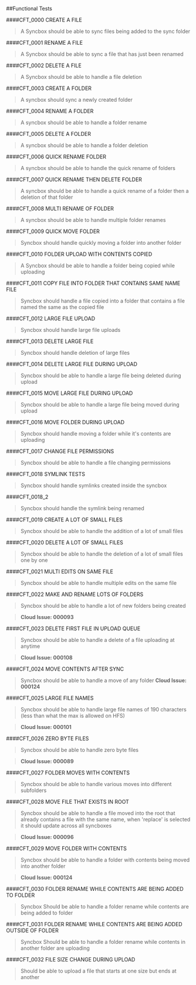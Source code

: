 ##Functional Tests


####CFT_0000 CREATE A FILE
	
>A Syncbox should be able to sync files being added to the sync folder 
		
####CFT_0001 RENAME A FILE
		
>A Syncbox should be able to sync a file that has just been renamed
		
####CFT_0002 DELETE A FILE

>A Syncbox should be able to handle a file deletion

####CFT_0003 CREATE A FOLDER

>A syncbox should sync a newly created folder
		
####CFT_0004 RENAME A FOLDER

>A syncbox should be able to handle a folder rename
		
####CFT_0005 DELETE A FOLDER

>A syncbox should be able to handle a folder deletion
		
		
####CFT_0006 QUICK RENAME FOLDER

>A syncbox should be able to handle the quick rename of folders
		
####CFT_0007 QUICK RENAME THEN DELETE FOLDER

>A syncbox should be able to handle a quick rename of a folder then a deletion of that folder
		
####CFT_0008 MULTI RENAME OF FOLDER

>A syncbox should be able to handle multiple folder renames
		
####CFT_0009 QUICK MOVE FOLDER

>Syncbox should handle quickly moving a folder into another folder
		
####CFT_0010 FOLDER UPLOAD WITH CONTENTS COPIED

>A Syncbox should be able to handle a folder being copied while uploading
		
####CFT_0011 COPY FILE INTO FOLDER THAT CONTAINS SAME NAME FILE

>Syncbox should handle a file copied into a folder that contains a file named the same as the copied file
		
####CFT_0012 LARGE FILE UPLOAD

>Syncbox should handle large file uploads
		
####CFT_0013 DELETE LARGE FILE

>Syncbox should handle deletion of large files
		
####CFT_0014 DELETE LARGE FILE DURING UPLOAD

>Syncbox should be able to handle a large file being deleted during upload
		
####CFT_0015 MOVE LARGE FILE DURING UPLOAD

>Syncbox should be able to handle a large file being moved during upload
		
####CFT_0016 MOVE FOLDER DURING UPLOAD

>Syncbox should handle moving a folder while it's contents are uploading
		
####CFT_0017 CHANGE FILE PERMISSIONS

>Syncbox should be able to handle a file changing permissions
		
####CFT_0018 SYMLINK TESTS

>Syncbox should handle symlinks created inside the syncbox

####CFT_0018_2

>Syncbox should handle the symlink being renamed
		
####CFT_0019 CREATE A LOT OF SMALL FILES

>Syncbox should be able to handle the addition of a lot of small files
		
####CFT_0020 DELETE A LOT OF SMALL FILES

>Syncbox should be able to handle the deletion of a lot of small files one by one
		
####CFT_0021 MULTI EDITS ON SAME FILE

>Syncbox should be able to handle multiple edits on the same file
		
####CFT_0022 MAKE AND RENAME LOTS OF FOLDERS

>Syncbox should be able to handle a lot of new folders being created

>__Cloud Issue: 000093__

####CFT_0023 DELETE FIRST FILE IN UPLOAD QUEUE
	
>Syncbox should be able to handle a delete of a file uploading at anytime

>__Cloud Issue: 000108__ 

####CFT_0024 MOVE CONTENTS AFTER SYNC

>Syncbox should be able to handle a move of any folder
>__Cloud Issue: 000124__

####CFT_0025 LARGE FILE NAMES

>Syncbox should be able to handle large file names of 190 characters (less than what the max is allowed on HFS)

>__Cloud Issue: 000101__

####CFT_0026 ZERO BYTE FILES

>Syncbox should be able to handle zero byte files

>__Cloud Issue: 000089__

####CFT_0027 FOLDER MOVES WITH CONTENTS

>Syncbox should be able to handle various moves into different subfolders

####CFT_0028 MOVE FILE THAT EXISTS IN ROOT

>Syncbox should be able to handle a file moved into the root that already contains a file with the same name, when 'replace' is selected it should update across all syncboxes

>__Cloud Issue: 000096__

####CFT_0029 MOVE FOLDER WITH CONTENTS

>Syncbox should be able to handle a folder with contents being moved into another folder

>__Cloud Issue: 000124__

####CFT_0030 FOLDER RENAME WHILE CONTENTS ARE BEING ADDED TO FOLDER

>Syncbox Should be able to handle a folder rename while contents are being added to folder

####CFT_0031 FOLDER RENAME WHILE CONTENTS ARE BEING ADDED OUTSIDE OF FOLDER

>Syncbox Should be able to handle a folder rename while contents in another folder are uploading

####CFT_0032 FILE SIZE CHANGE DURING UPLOAD

>Should be able to upload a file that starts at one size but ends at another
		

